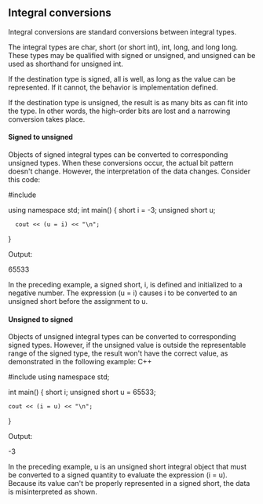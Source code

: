 ## Integral conversions

Integral conversions are standard conversions between integral types.

The integral types are char, short (or short int), int, long, and long long. These types may be qualified with signed or unsigned, and unsigned can be used as shorthand for unsigned int.

If the destination type is signed, all is well, as long as the value can be represented. If it cannot, the behavior is implementation defined.

If the destination type is unsigned, the result is as many bits as can fit into the type. In other words, the high-order bits are lost and a narrowing conversion takes place.


#### Signed to unsigned

Objects of signed integral types can be converted to corresponding unsigned types. When these conversions occur, the actual bit pattern doesn't change. However, the interpretation of the data changes. Consider this code:

  #include <iostream>

  using namespace std;
  int main()
  {
      short  i = -3;
      unsigned short u;

      cout << (u = i) << "\n";
  }

Output:

  65533

In the preceding example, a signed short, i, is defined and initialized to a negative number. The expression (u = i) causes i to be converted to an unsigned short before the assignment to u.


#### Unsigned to signed

Objects of unsigned integral types can be converted to corresponding signed types. However, if the unsigned value is outside the representable range of the signed type, the result won't have the correct value, as demonstrated in the following example:
C++

  #include <iostream>
  using namespace std;

  int main()
  {
    short  i;
    unsigned short u = 65533;

    cout << (i = u) << "\n";
  }

Output:

  -3

In the preceding example, u is an unsigned short integral object that must be converted to a signed quantity to evaluate the expression (i = u). Because its value can't be properly represented in a signed short, the data is misinterpreted as shown.
